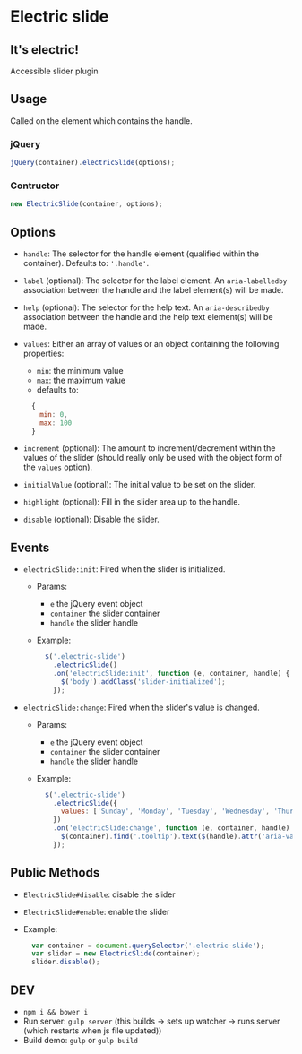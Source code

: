 # Electric slide
## It's electric!
Accessible slider plugin

## Usage
Called on the element which contains the handle.

### jQuery

```javascript
jQuery(container).electricSlide(options);
```

### Contructor

```javascript
new ElectricSlide(container, options);
```

## Options
- `handle`: The selector for the handle element (qualified within the container). Defaults to: `'.handle'`.

- `label` (optional): The selector for the label element.  An `aria-labelledby` association between the handle and the label element(s) will be made.

- `help` (optional): The selector for the help text.  An `aria-describedby` association between the handle and the help text element(s) will be made.

- `values`: Either an array of values or an object containing the following properties:
  - `min`: the minimum value
  - `max`: the maximum value
  - defaults to:

  ```javascript
    {
      min: 0,
      max: 100
    }
  ```
- `increment` (optional): The amount to increment/decrement within the values of the slider (should really only be used with the object form of the `values` option).

- `initialValue` (optional): The initial value to be set on the slider.

- `highlight` (optional): Fill in the slider area up to the handle.

- `disable` (optional): Disable the slider.

## Events
- `electricSlide:init`: Fired when the slider is initialized.
  - Params:
    - `e` the jQuery event object
    - `container` the slider container
    - `handle` the slider handle
  - Example:

    ```javascript
      $('.electric-slide')
        .electricSlide()
        .on('electricSlide:init', function (e, container, handle) {
          $('body').addClass('slider-initialized');
        });
    ```
- `electricSlide:change`: Fired when the slider's value is changed.
  - Params:
    - `e` the jQuery event object
    - `container` the slider container
    - `handle` the slider handle
  - Example:

    ```javascript
      $('.electric-slide')
        .electricSlide({
          values: ['Sunday', 'Monday', 'Tuesday', 'Wednesday', 'Thursday', 'Friday', 'Saturday']
        })
        .on('electricSlide:change', function (e, container, handle) {
          $(container).find('.tooltip').text($(handle).attr('aria-valuetext'))
        });
    ```

## Public Methods
- `ElectricSlide#disable`: disable the slider
- `ElectricSlide#enable`: enable the slider
- Example:

  ```javascript
    var container = document.querySelector('.electric-slide');
    var slider = new ElectricSlide(container);
    slider.disable();
  ```

## DEV
- `npm i && bower i`
- Run server: `gulp server` (this builds -> sets up watcher -> runs server (which restarts when js file updated))
- Build demo: `gulp` or `gulp build`